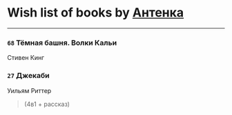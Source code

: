 # Wish list of books by [Антенка](https://plus.google.com/u/0/118158645037334943900/)
---

### `68` Тёмная башня. Волки Кальи
Стивен Кинг

### `27` Джекаби
Уильям Риттер
> (4в1 + рассказ)

